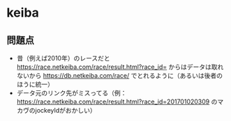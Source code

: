 # keiba

## 問題点
- 昔（例えば2010年）のレースだと https://race.netkeiba.com/race/result.html?race_id= からはデータは取れないから https://db.netkeiba.com/race/ でとれるように（あるいは後者のほうに統一）
- データ元のリンク先がミスってる（例：https://race.netkeiba.com/race/result.html?race_id=201701020309 のマカヴのjockeyIdがおかしい）